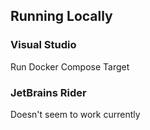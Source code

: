 ## Running Locally

### Visual Studio
Run Docker Compose Target

### JetBrains Rider
Doesn't seem to work currently

